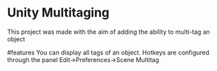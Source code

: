# Unity Multitaging
This project was made with the aim of adding the ability to multi-tag an object

#features
You can display all tags of an object.
Hotkeys are configured through the panel Edit->Preferences->Scene Multitag
